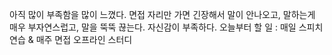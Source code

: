 아직 많이 부족함을 많이 느꼈다. 면접 자리만 가면 긴장해서 말이 안나오고, 말하는게 매우 부자연스럽고, 말을 뚝뚝 끊는다. 자신감이 부족하다.
오늘부터 할 일 : 매일 스피치 연습 & 매주 면접 오프라인 스터디
